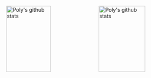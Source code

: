 <img src="https://github-readme-stats.vercel.app/api?username=PolyMeilex&theme=dark" alt="Poly's github stats" title="Poly's github stats" width="49%" height="180px"></img>
<img src="https://github-readme-stats.vercel.app/api/top-langs/?username=PolyMeilex&layout=compact&theme=dark" alt="Poly's github stats" title="Poly's github stats" width="50%" height="180px"></img>
